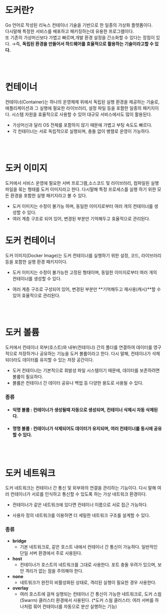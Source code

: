 # 도커란?
Go 언어로 작성된 리눅스 컨테이너 기술을 기반으로 한 일종의 가상화 플렛폼이다.   
다시말해 특정한 서비스를 배포하고 패키징하는데 유용한 프로그램이다.   
또 기존의 가상머신보다 가볍고 빠르며,개발 환경 설정을 간소화할 수 있다는 장점이 있다.
→즉, **독립된 환경을 만들어서 하드웨어를 효율적으로 활용하는 기술이라고할 수 있다.**

<br>
<br>

# 컨테이너
컨테이너(Container)는 하나의 운영체제 위에서 독립된 실행 환경을 제공하는 기술로, 애플리케이션과 그 실행에 필요한 라이브러리, 설정 파일 등을 포함한 일종의 패키지이다. 시스템 자원을 효율적으로 사용할 수 있어 대규모 서비스에서도 많이 활용된다.
* 가상머신과 달리 OS 전체를 포함하지 않기 때문에 가볍고 부팅 속도도 빠르다.
* 각 컨테이너는 서로 독립적으로 실행되며, 충돌 없이 병렬로 운영이 가능하다.

<br>
<br>

# 도커 이미지
도커에서 서비스 운영에 필요한 서버 프로그램,소스코드 및 라이브러리, 컴파일된 실행 파일을 묶는 형태를 도커 이미지라고 한다.
다시말해 특정 프로세스를 실행 하기 위한 모든 환경을 포함한 실행 패키지라고 볼 수 있다.
* 도커 이미지는 수정이 불가능 하며, 동일한 이미지로부터 여러 개의 컨테이너를 생성할 수 있다.
* 여러 계층 구조로 되어 있어, 변경된 부분만 기억해두고 효율적으로 관리된다.

# 도커 컨테이너
도커 이미지(Docker Image)는 도커 컨테이너를 실행하기 위한 설정, 코드, 라이브러리 등을 포함한 실행 환경 패키지이다.
* 도커 이미지는 수정이 불가능한 고정된 형태이며, 동일한 이미지로부터 여러 개의 컨테이너를 생성할 수 있다.

* 여러 계층 구조로 구성되어 있어, 변경된 부분만 **기억해두고 재사용(캐시)**할 수 있어 효율적으로 관리된다.

<br>
<br>

# 도커 볼륨
도커에서 컨테이너 외부(호스트)와 내부(컨테이너) 간의 폴더를 연결하여 데이터를 영구적으로 저장하거나 공유하는 기능을 도커 볼륨이라고 한다.
다시 말해, 컨테이너가 삭제되더라도 데이터를 유지할 수 있는 저장 공간이다.  
* 도커 컨테이너는 기본적으로 휘발성 파일 시스템이기 때문에, 데이터를 보존하려면 볼륨이 필요하다.
* 볼륨은 컨테이너 간 데이터 공유나 백업 등 다양한 용도로 사용될 수 있다.
### 종류
* #### 익명 볼륨 : 컨테이너가 생성될때 자동으로 생성되며, 컨테이너 삭제시 자동 삭제된다.
* #### 명명 볼륨 : 컨테이너가 삭제되어도 데이터가 유지되며, 여러 컨테이너를 동시에 공유할 수 있다.

<br>
<br>

# 도커 네트워크
도커 네트워크는 컨테이너 간 통신 및 외부와의 연결을 관리하는 기능이다.
다시 말해 여러 컨테이너가 서로를 인식하고 통신할 수 있도록 하는 가상 네트워크 환경이다.
* 컨테이너가 같은 네트워크에 있다면 컨테이너 이름으로 서로 접근 가능하다.

* 사용자 정의 네트워크를 이용하면 더 세밀한 네트워크 구조를 설계할 수 있다.
### 종류
* **bridge**
   * 기본 네트워크로, 같은 호스트 내에서 컨테이너 간 통신이 가능하다.
    일반적인 단일 서버 환경에서 주로 사용된다.
* **host**
    * 컨테이너가 호스트의 네트워크를 그대로 사용한다.
     포트 충돌 우려가 있으며, 보안 격리가 없는 점을 주의해야 한다.
* **none**
     * 네트워크가 완전히 비활성화된 상태로, 격리된 실행이 필요한 경우 사용한다.
* **overlay**
     * 여러 호스트에 걸쳐 실행되는 컨테이너 간 통신이 가능한 네트워크로,
        도커 스웜(Swarm) 클러스터 환경에서 사용된다.
        (*도커 스웜 클러스터: 여러 서버를 하나처럼 묶어 컨테이너를 자동으로 분산 실행하는 기능)